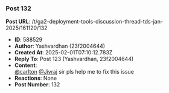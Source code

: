 ### Post 132
**Post URL**: /t/ga2-deployment-tools-discussion-thread-tds-jan-2025/161120/132
- **ID**: 588529
- **Author**: Yashvardhan (23f2004644)
- **Created At**: 2025-02-01T07:10:12.783Z
- **Reply To**: Post 123 (Yashvardhan, 23f2004644)
- **Content**:  
  <a class="mention" href="/u/carlton">@carlton</a> <a class="mention" href="/u/jivraj">@Jivraj</a>  sir pls help me to fix this issue
- **Reactions**: None
- **Post Number**: 132

